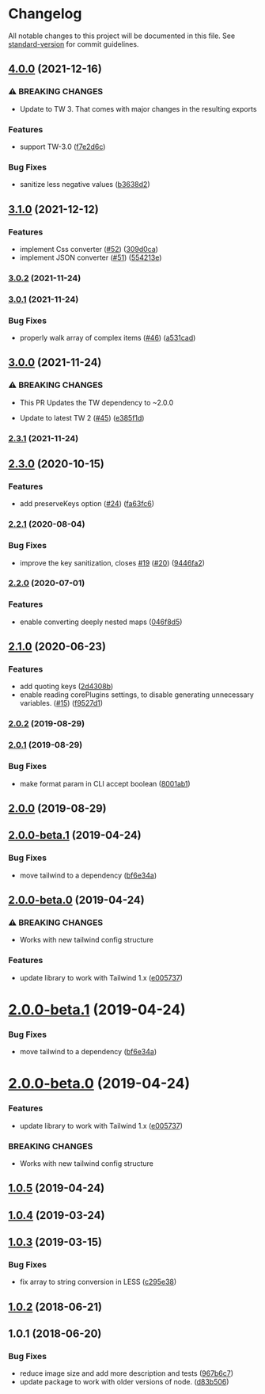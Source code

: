 # Changelog

All notable changes to this project will be documented in this file. See [standard-version](https://github.com/conventional-changelog/standard-version) for commit guidelines.

## [4.0.0](https://github.com/dobromir-hristov/tailwindcss-export-config/compare/v3.1.0...v4.0.0) (2021-12-16)


### ⚠ BREAKING CHANGES

* Update to TW 3. That comes with major changes in the resulting exports

### Features

* support TW-3.0 ([f7e2d6c](https://github.com/dobromir-hristov/tailwindcss-export-config/commit/f7e2d6c888cf4031508c08bce4b15921d844b2a8))


### Bug Fixes

* sanitize less negative values ([b3638d2](https://github.com/dobromir-hristov/tailwindcss-export-config/commit/b3638d2c549be79341d8b059bc20a2119050d129))

## [3.1.0](https://github.com/dobromir-hristov/tailwindcss-export-config/compare/v3.0.2...v3.1.0) (2021-12-12)


### Features

* implement Css converter ([#52](https://github.com/dobromir-hristov/tailwindcss-export-config/issues/52)) ([309d0ca](https://github.com/dobromir-hristov/tailwindcss-export-config/commit/309d0ca7b3c51d520646ede07df970f7969aa55e))
* implement JSON converter ([#51](https://github.com/dobromir-hristov/tailwindcss-export-config/issues/51)) ([554213e](https://github.com/dobromir-hristov/tailwindcss-export-config/commit/554213ec03a42080959dacffe2a1b8fde91560d3))

### [3.0.2](https://github.com/dobromir-hristov/tailwindcss-export-config/compare/v3.0.1...v3.0.2) (2021-11-24)

### [3.0.1](https://github.com/dobromir-hristov/tailwindcss-export-config/compare/v3.0.0...v3.0.1) (2021-11-24)


### Bug Fixes

* properly walk array of complex items ([#46](https://github.com/dobromir-hristov/tailwindcss-export-config/issues/46)) ([a531cad](https://github.com/dobromir-hristov/tailwindcss-export-config/commit/a531cad))

## [3.0.0](https://github.com/dobromir-hristov/tailwindcss-export-config/compare/v2.3.1...v3.0.0) (2021-11-24)


### ⚠ BREAKING CHANGES

* This PR Updates the TW dependency to ~2.0.0

* Update to latest TW 2 ([#45](https://github.com/dobromir-hristov/tailwindcss-export-config/issues/45)) ([e385f1d](https://github.com/dobromir-hristov/tailwindcss-export-config/commit/e385f1d))

### [2.3.1](https://github.com/dobromir-hristov/tailwindcss-export-config/compare/v2.3.0...v2.3.1) (2021-11-24)

## [2.3.0](https://github.com/dobromir-hristov/tailwindcss-export-config/compare/v2.2.1...v2.3.0) (2020-10-15)


### Features

* add preserveKeys option ([#24](https://github.com/dobromir-hristov/tailwindcss-export-config/issues/24)) ([fa63fc6](https://github.com/dobromir-hristov/tailwindcss-export-config/commit/fa63fc6))

### [2.2.1](https://github.com/dobromir-hristov/tailwindcss-export-config/compare/v2.2.0...v2.2.1) (2020-08-04)


### Bug Fixes

* improve the key sanitization, closes [#19](https://github.com/dobromir-hristov/tailwindcss-export-config/issues/19) ([#20](https://github.com/dobromir-hristov/tailwindcss-export-config/issues/20)) ([9446fa2](https://github.com/dobromir-hristov/tailwindcss-export-config/commit/9446fa2))

### [2.2.0](https://github.com/dobromir-hristov/tailwindcss-export-config/compare/v2.1.0...v2.2.0) (2020-07-01)

### Features

* enable converting deeply nested maps ([046f8d5](https://github.com/dobromir-hristov/tailwindcss-export-config/commit/046f8d5))

## [2.1.0](https://github.com/dobromir-hristov/tailwindcss-export-config/compare/v2.0.2...v2.1.0) (2020-06-23)


### Features

* add quoting keys ([2d4308b](https://github.com/dobromir-hristov/tailwindcss-export-config/commit/2d4308b))
* enable reading corePlugins settings, to disable generating unnecessary variables. ([#15](https://github.com/dobromir-hristov/tailwindcss-export-config/issues/15)) ([f9527d1](https://github.com/dobromir-hristov/tailwindcss-export-config/commit/f9527d1))

### [2.0.2](https://github.com/dobromir-hristov/tailwindcss-export-config/compare/v2.0.1...v2.0.2) (2019-08-29)

### [2.0.1](https://github.com/dobromir-hristov/tailwindcss-export-config/compare/v2.0.0...v2.0.1) (2019-08-29)


### Bug Fixes

* make format param in CLI accept boolean ([8001ab1](https://github.com/dobromir-hristov/tailwindcss-export-config/commit/8001ab1))

## [2.0.0](https://github.com/dobromir-hristov/tailwindcss-export-config/compare/v1.0.5...v2.0.0) (2019-08-29)

## [2.0.0-beta.1](https://github.com/dobromir-hristov/tailwindcss-export-config/compare/v2.0.0-beta.0...v2.0.0-beta.1) (2019-04-24)


### Bug Fixes

* move tailwind to a dependency ([bf6e34a](https://github.com/dobromir-hristov/tailwindcss-export-config/commit/bf6e34a))

## [2.0.0-beta.0](https://github.com/dobromir-hristov/tailwindcss-export-config/compare/v1.0.4...v2.0.0-beta.0) (2019-04-24)


### ⚠ BREAKING CHANGES

* Works with new tailwind config structure

### Features

* update library to work with Tailwind 1.x ([e005737](https://github.com/dobromir-hristov/tailwindcss-export-config/commit/e005737))

<a name="2.0.0-beta.1"></a>
# [2.0.0-beta.1](https://github.com/dobromir-hristov/tailwindcss-export-config/compare/v2.0.0-beta.0...v2.0.0-beta.1) (2019-04-24)


### Bug Fixes

* move tailwind to a dependency ([bf6e34a](https://github.com/dobromir-hristov/tailwindcss-export-config/commit/bf6e34a))



<a name="2.0.0-beta.0"></a>
# [2.0.0-beta.0](https://github.com/dobromir-hristov/tailwindcss-export-config/compare/v1.0.4...v2.0.0-beta.0) (2019-04-24)


### Features

* update library to work with Tailwind 1.x ([e005737](https://github.com/dobromir-hristov/tailwindcss-export-config/commit/e005737))


### BREAKING CHANGES

* Works with new tailwind config structure



<a name="1.0.5"></a>
## [1.0.5](https://github.com/dobromir-hristov/tailwindcss-export-config/compare/v1.0.4...v1.0.5) (2019-04-24)



<a name="1.0.4"></a>
## [1.0.4](https://github.com/dobromir-hristov/tailwindcss-export-config/compare/v1.0.3...v1.0.4) (2019-03-24)



<a name="1.0.3"></a>
## [1.0.3](https://github.com/dobromir-hristov/tailwindcss-export-config/compare/v1.0.2...v1.0.3) (2019-03-15)


### Bug Fixes

* fix array to string conversion in LESS ([c295e38](https://github.com/dobromir-hristov/tailwindcss-export-config/commit/c295e38))



<a name="1.0.2"></a>
## [1.0.2](https://github.com/dobromir-hristov/tailwindcss-export-config/compare/v1.0.1...v1.0.2) (2018-06-21)



<a name="1.0.1"></a>
## 1.0.1 (2018-06-20)


### Bug Fixes

* reduce image size and add more description and tests ([967b6c7](https://github.com/dobromir-hristov/tailwindcss-export-config/commit/967b6c7))
* update package to work with older versions of node. ([d83b506](https://github.com/dobromir-hristov/tailwindcss-export-config/commit/d83b506))
